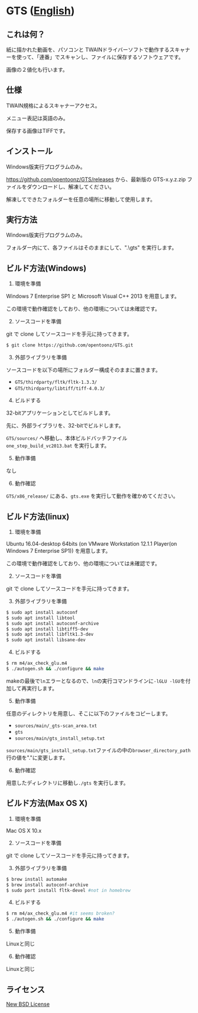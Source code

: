 ﻿# GTS  ([English](./README_en.md))

## これは何？

紙に描かれた動画を、パソコンと TWAINドライバーソフトで動作するスキャナーを使って、「連番」でスキャンし、ファイルに保存するソフトウェアです。

画像の２値化も行います。

## 仕様

TWAIN規格によるスキャナーアクセス。

メニュー表記は英語のみ。

保存する画像はTIFFです。

## インストール

Windows版実行プログラムのみ。

https://github.com/opentoonz/GTS/releases から、最新版の GTS-x.y.z.zip ファイルをダウンロードし、解凍してください。

解凍してできたフォルダーを任意の場所に移動して使用します。

## 実行方法

Windows版実行プログラムのみ。

フォルダー内にて、各ファイルはそのままにして、".\gts" を実行します。

## ビルド方法(Windows)

1. 環境を準備

 Windows 7 Enterprise SP1 と Microsoft Visual C++ 2013 を用意します。

 この環境で動作確認をしており、他の環境については未確認です。

2. ソースコードを準備

 git で clone してソースコードを手元に持ってきます。
 
 ```sh
 $ git clone https://github.com/opentoonz/GTS.git
 ```

3. 外部ライブラリを準備

 ソースコードを以下の場所にフォルダー構成そのままに置きます。
 - `GTS/thirdparty/fltk/fltk-1.3.3/`
 - `GTS/thirdparty/libtiff/tiff-4.0.3/`

4. ビルドする

 32-bitアプリケーションとしてビルドします。

 先に、外部ライブラリを、32-bitでビルドします。

 `GTS/sources/` へ移動し、本体ビルドバッチファイル `one_step_build_vc2013.bat` を実行します。

5. 動作準備

 なし

6. 動作確認

 `GTS/x86_release/` にある、`gts.exe` を実行して動作を確かめてください。

## ビルド方法(linux)

1. 環境を準備

 Ubuntu 16.04-desktop 64bits (on VMware Workstation 12.1.1 Player(on Windows 7 Enterprise SP1)) を用意します。

 この環境で動作確認をしており、他の環境については未確認です。

2. ソースコードを準備

 git で clone してソースコードを手元に持ってきます。

3. 外部ライブラリを準備

 ```sh
 $ sudo apt install autoconf
 $ sudo apt install libtool
 $ sudo apt install autoconf-archive
 $ sudo apt install libtiff5-dev
 $ sudo apt install libfltk1.3-dev
 $ sudo apt install libsane-dev
 ```

4. ビルドする

 ```sh
 $ rm m4/ax_check_glu.m4
 $ ./autogen.sh && ./configure && make
 ```
 makeの最後で`ln`エラーとなるので、`ln`の実行コマンドラインに`-lGLU -lGU`を付加して再実行します。

5. 動作準備

 任意のディレクトリを用意し、そこに以下のファイルをコピーします。
 - `sources/main/_gts-scan_area.txt`
 - `gts`
 - `sources/main/gts_install_setup.txt`

 `sources/main/gts_install_setup.txt`ファイルの中の`browser_directory_path`行の値を"."に変更します。

6. 動作確認

 用意したディレクトリに移動し`./gts` を実行します。

## ビルド方法(Max OS X)

1. 環境を準備

 Mac OS X 10.x

2. ソースコードを準備

 git で clone してソースコードを手元に持ってきます。

3. 外部ライブラリを準備

 ```sh
 $ brew install automake
 $ brew install autoconf-archive
 $ sudo port install fltk-devel #not in homebrew
 ```

4. ビルドする

 ```sh
 $ rm m4/ax_check_glu.m4 #it seems broken?
 $ ./autogen.sh && ./configure && make
 ```

5. 動作準備

 Linuxと同じ

6. 動作確認

 Linuxと同じ

## ライセンス

[New BSD License](https://github.com/opentoonz/GTS/blob/master/LICENSE.txt)
